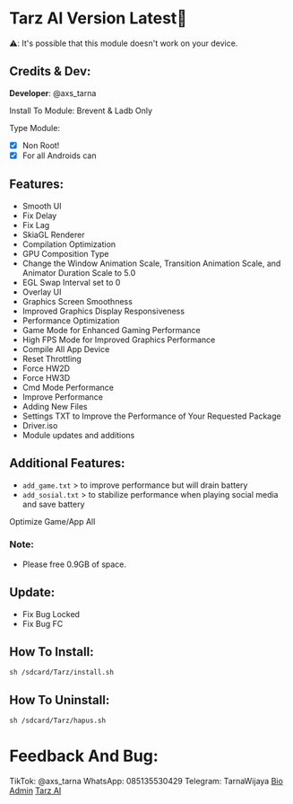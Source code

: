 # Tarz AI Version Latest👾

⚠️: It's possible that this module doesn't work on your device.

## Credits & Dev:
**Developer**: @axs_tarna

Install To Module:
Brevent & Ladb Only

Type Module:
- [x] Non Root!
- [x] For all Androids can

## Features:
- Smooth UI
- Fix Delay
- Fix Lag
- SkiaGL Renderer
- Compilation Optimization
- GPU Composition Type
- Change the Window Animation Scale, Transition Animation Scale, and Animator Duration Scale to 5.0
- EGL Swap Interval set to 0
- Overlay UI
- Graphics Screen Smoothness
- Improved Graphics Display Responsiveness
- Performance Optimization
- Game Mode for Enhanced Gaming Performance
- High FPS Mode for Improved Graphics Performance
- Compile All App Device
- Reset Throttling
- Force HW2D
- Force HW3D
- Cmd Mode Performance
- Improve Performance
- Adding New Files
- Settings TXT to Improve the Performance of Your Requested Package
- Driver.iso
- Module updates and additions

## Additional Features:
- `add_game.txt` > to improve performance but will drain battery
- `add_sosial.txt` > to stabilize performance when playing social media and save battery

Optimize Game/App All

### Note:
- Please free 0.9GB of space.

## Update:
- Fix Bug Locked
- Fix Bug FC

## How To Install:
```
sh /sdcard/Tarz/install.sh
```

## How To Uninstall:
```
sh /sdcard/Tarz/hapus.sh
```

# Feedback And Bug:
TikTok: @axs_tarna
WhatsApp: 085135530429
Telegram: TarnaWijaya
[Bio Admin](https://vercel.app/tarna-wijaya.com)
[Tarz AI](https://vercel.app/tarzai.com)